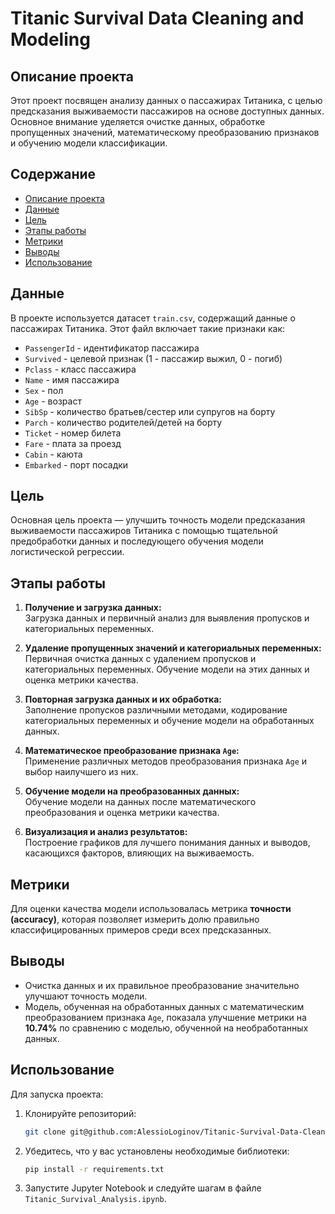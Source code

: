# Titanic Survival Data Cleaning and Modeling

## Описание проекта

Этот проект посвящен анализу данных о пассажирах Титаника, с целью предсказания выживаемости пассажиров на основе доступных данных. Основное внимание уделяется очистке данных, обработке пропущенных значений, математическому преобразованию признаков и обучению модели классификации.

## Содержание

- [Описание проекта](#Описание-проекта)
- [Данные](#Данные)
- [Цель](#Цель)
- [Этапы работы](#Этапы-работы)
- [Метрики](#Метрики)
- [Выводы](#Выводы)
- [Использование](#Использование)

## Данные

В проекте используется датасет `train.csv`, содержащий данные о пассажирах Титаника. Этот файл включает такие признаки как:
- `PassengerId` - идентификатор пассажира
- `Survived` - целевой признак (1 - пассажир выжил, 0 - погиб)
- `Pclass` - класс пассажира
- `Name` - имя пассажира
- `Sex` - пол
- `Age` - возраст
- `SibSp` - количество братьев/сестер или супругов на борту
- `Parch` - количество родителей/детей на борту
- `Ticket` - номер билета
- `Fare` - плата за проезд
- `Cabin` - каюта
- `Embarked` - порт посадки

## Цель

Основная цель проекта — улучшить точность модели предсказания выживаемости пассажиров Титаника с помощью тщательной предобработки данных и последующего обучения модели логистической регрессии.

## Этапы работы

1. **Получение и загрузка данных:**  
   Загрузка данных и первичный анализ для выявления пропусков и категориальных переменных.

2. **Удаление пропущенных значений и категориальных переменных:**  
   Первичная очистка данных с удалением пропусков и категориальных переменных. Обучение модели на этих данных и оценка метрики качества.

3. **Повторная загрузка данных и их обработка:**  
   Заполнение пропусков различными методами, кодирование категориальных переменных и обучение модели на обработанных данных.

4. **Математическое преобразование признака `Age`:**  
   Применение различных методов преобразования признака `Age` и выбор наилучшего из них.

5. **Обучение модели на преобразованных данных:**  
   Обучение модели на данных после математического преобразования и оценка метрики качества.

6. **Визуализация и анализ результатов:**  
   Построение графиков для лучшего понимания данных и выводов, касающихся факторов, влияющих на выживаемость.

## Метрики

Для оценки качества модели использовалась метрика **точности (accuracy)**, которая позволяет измерить долю правильно классифицированных примеров среди всех предсказанных.

## Выводы

- Очистка данных и их правильное преобразование значительно улучшают точность модели.
- Модель, обученная на обработанных данных с математическим преобразованием признака `Age`, показала улучшение метрики на **10.74%** по сравнению с моделью, обученной на необработанных данных.

## Использование

Для запуска проекта:
1. Клонируйте репозиторий:
    ```bash
    git clone git@github.com:AlessioLoginov/Titanic-Survival-Data-Cleaning-and-Modeling.git
    ```
2. Убедитесь, что у вас установлены необходимые библиотеки:
    ```bash
    pip install -r requirements.txt
    ```
3. Запустите Jupyter Notebook и следуйте шагам в файле `Titanic_Survival_Analysis.ipynb`.


